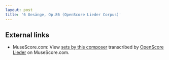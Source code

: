 ```yaml
---
layout: post
title: '6 Gesänge, Op.86 (OpenScore Lieder Corpus)'
---
```


## External links

- MuseScore.com: View [sets by this composer] transcribed by [OpenScore Lieder] on MuseScore.com.

[sets by this composer]: https://musescore.com/openscore-lieder-corpus/sets/5110240
[OpenScore Lieder]: https://musescore.com/openscore-lieder-corpus

